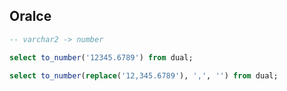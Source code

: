 


## Oralce



```sql
-- varchar2 -> number

select to_number('12345.6789') from dual;

select to_number(replace('12,345.6789'), ',', '') from dual;




```